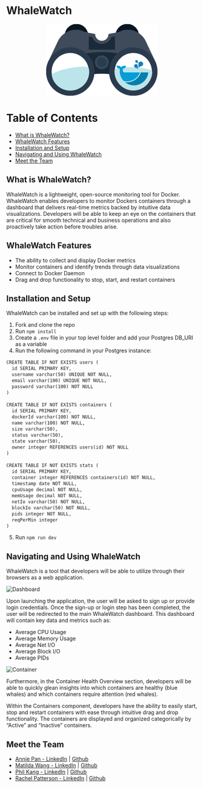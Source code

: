 # WhaleWatch
<p align='center'>
<img src='./client/assets/logoNoText.png' />
</p>

<h1> Table of Contents </h1>
<ul>
  <li><a href='#what'>What is WhaleWatch?</a></li>
  <li><a href='#features'>WhaleWatch Features</a></li>
  <li><a href='#install'>Installation and Setup</a></li>
  <li><a href='#how'>Navigating and Using WhaleWatch</a></li>
  <li><a href='#team'>Meet the Team</a></li>
</ul>

<h2 id='what'>What is WhaleWatch?</h2>
<p> WhaleWatch is a lightweight, open-source monitoring tool for Docker. WhaleWatch enables developers to monitor Dockers containers through a dashboard that delivers real-time metrics backed by intuitive data visualizations. Developers will be able to keep an eye on the containers that are critical for smooth technical and business operations and also proactively take action before troubles arise. </p>

<h2 id='features'>WhaleWatch Features</h2>

<ul>
  <li>The ability to collect and display Docker metrics</li>
  <li>Monitor containers and identify trends through data visualizations</li>
  <li>Connect to Docker Daemon</li>
  <li>Drag and drop functionality to stop, start, and restart containers</li>
</ul>

<h2 id='install'>Installation and Setup</h2>
<p> WhaleWatch can be installed and set up with the following steps: </p>

1. Fork and clone the repo
2. Run `npm install`
3. Create a `.env` file in your top level folder and add your Postgres DB_URI as a variable
4. Run the following command in your Postgres instance:
```
CREATE TABLE IF NOT EXISTS users (
  id SERIAL PRIMARY KEY,
  username varchar(50) UNIQUE NOT NULL,
  email varchar(100) UNIQUE NOT NULL,
  password varchar(100) NOT NULL
)

CREATE TABLE IF NOT EXISTS containers (
  id SERIAL PRIMARY KEY,
  dockerId varchar(100) NOT NULL,
  name varchar(100) NOT NULL,
  size varchar(50),
  status varchar(50),
  state varchar(50),
  owner integer REFERENCES users(id) NOT NULL
)

CREATE TABLE IF NOT EXISTS stats (
  id SERIAL PRIMARY KEY,
  container integer REFERENCES containers(id) NOT NULL,
  timestamp date NOT NULL,
  cpuUsage decimal NOT NULL,
  memUsage decimal NOT NULL,
  netIo varchar(50) NOT NULL,
  blockIo varchar(50) NOT NULL,
  pids integer NOT NULL,
  reqPerMin integer
)
```

5. Run `npm run dev`

<h2 id='how'>Navigating and Using WhaleWatch</h2>
<p>WhaleWatch is a tool that developers will be able to utilize through their browsers as a web application.</p>

![Dashboard](https://media.giphy.com/media/wXFxM1EuviUlgpLQYU/giphy.gif?cid=790b76113869a667a527e5322a3e9cfd16baedc2adfa9ea4&rid=giphy.gif&ct=g)

<p> Upon launching the application, the user will be asked to sign up or provide login credentials. Once the sign-up or login step has been completed, the user will be redirected to the main WhaleWatch dashboard. This dashboard will contain key data and metrics such as: </p>

<ul>
  <li>Average CPU Usage</li>
  <li>Average Memory Usage</li>
  <li>Average Net I/O</li>
  <li>Average Block I/O</li>
  <li>Average PIDs</li>
</ul>

![Container](https://media.giphy.com/media/5RBS7GS7ypfntnucA6/giphy.gif?cid=790b761108fc27662df547e807a3cefa0135155d883b1058&rid=giphy.gif&ct=g)

<p> Furthermore, in the Container Health Overview section, developers will be able to quickly glean insights into which containers are healthy (blue whales) and which containers require attention (red whales).</p>

<p> Within the Containers component, developers have the ability to easily start, stop and restart containers with ease through intuitive drag and drop functionality.  The containers are displayed and organized categorically by “Active” and “Inactive” containers. </p>

<h2 id='team'> Meet the Team </h2>
<ul>
  <li><a href='https://www.linkedin.com/in/annie-pan825/'>Annie Pan - LinkedIn</a> | <a href='https://github.com/anniee825'>Github</a></li>
  <li><a href='https://www.linkedin.com/in/matilda-wang-1438191b1/'>Matilda Wang - LinkedIn</a> | <a href='https://www.linkedin.com/in/matilda-wang-1438191b1/'>Github</a></li>
  <li><a href='https://www.linkedin.com/in/pkmi/'>Phil Kang - LinkedIn</a> | <a href='https://github.com/philky-m'>Github</a></li>
  <li><a href='https://www.linkedin.com/in/racheljpatterson/'>Rachel Patterson - LinkedIn</a> | <a href='https://github.com/rjpatt'>Github</a></li>
</ul>
